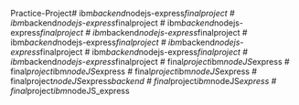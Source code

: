 Practice-Project#   i b m _ b a c k e n d _ n o d e j s - e x p r e s s _ f i n a l p r o j e c t  
 #   i b m _ b a c k e n d _ n o d e j s - e x p r e s s _ f i n a l p r o j e c t  
 #   i b m _ b a c k e n d _ n o d e j s - e x p r e s s _ f i n a l p r o j e c t  
 #   i b m _ b a c k e n d _ n o d e j s - e x p r e s s _ f i n a l p r o j e c t  
 #   i b m _ b a c k e n d _ n o d e j s - e x p r e s s _ f i n a l p r o j e c t  
 #   i b m _ b a c k e n d _ n o d e j s - e x p r e s s _ f i n a l p r o j e c t  
 #   i b m _ b a c k e n d _ n o d e j s - e x p r e s s _ f i n a l p r o j e c t  
 #   i b m _ b a c k e n d _ n o d e j s - e x p r e s s _ f i n a l p r o j e c t  
 #   f i n a l _ p r o j e c t _ i b m _ n o d e J S _ e x p r e s s  
 #   f i n a l _ p r o j e c t _ i b m _ n o d e J S _ e x p r e s s  
 #   f i n a l _ p r o j e c t _ i b m _ n o d e J S _ e x p r e s s  
 #   f i n a l p r o j e c t _ n o d e J S _ e x p r e s s _ b a c k e n d  
 #   f i n a l _ p r o j e c t _ i b m _ n o d e J S _ e x p r e s s  
 #   f i n a l _ p r o j e c t _ i b m _ n o d e J S _ e x p r e s s  
 